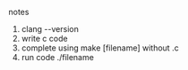 

notes

1. clang --version
2. write c code
3. complete using make [filename] without .c
4. run code ./filename



